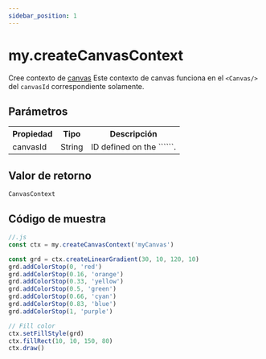 ```yaml
---
sidebar_position: 1
---
```


# my.createCanvasContext

Cree contexto de [canvas](/) Este contexto de canvas funciona en el ```<Canvas/>``` del ```canvasId``` correspondiente solamente.

## Parámetros

<table>
    <tr>
        <th>Propiedad</th>
        <th>Tipo</th>
        <th>Descripción</th>
    </tr>
     <tr>
        <td>canvasId</td>
        <td>String</td>
        <td>ID defined on the ```<canvas/>```.</td>
     </tr>
</table>

## Valor de retorno

```CanvasContext```

## Código de muestra

```js
//.js
const ctx = my.createCanvasContext('myCanvas')

const grd = ctx.createLinearGradient(30, 10, 120, 10)
grd.addColorStop(0, 'red')
grd.addColorStop(0.16, 'orange')
grd.addColorStop(0.33, 'yellow')
grd.addColorStop(0.5, 'green')
grd.addColorStop(0.66, 'cyan')
grd.addColorStop(0.83, 'blue')
grd.addColorStop(1, 'purple')

// Fill color
ctx.setFillStyle(grd)
ctx.fillRect(10, 10, 150, 80)
ctx.draw()
```
